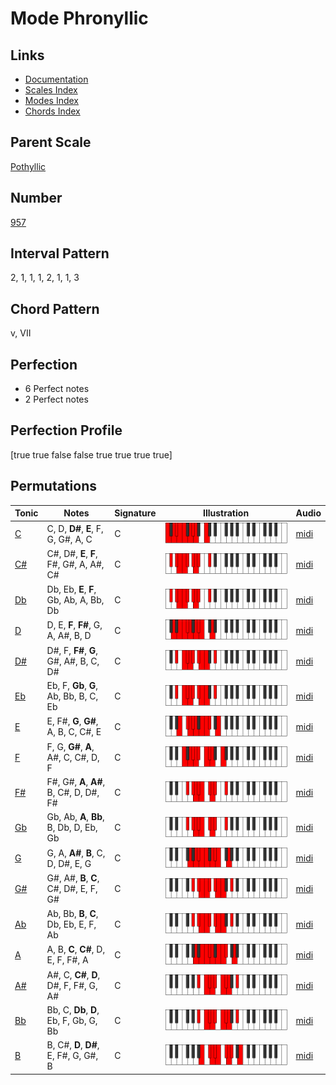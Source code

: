 # Mode Phronyllic

## Links

- [Documentation](index.md)
- [Scales Index](Scales.md)
- [Modes Index](Modes.md)
- [Chords Index](Chords.md)

## Parent Scale

[Pothyllic](ScalePothyllic.md)

## Number

[957](https://ianring.com/musictheory/scales/957)

## Interval Pattern

2, 1, 1, 1, 2, 1, 1, 3

## Chord Pattern

v, VII

## Perfection

- 6 Perfect notes
- 2 Perfect notes

## Perfection Profile

[true true false false true true true true]

## Permutations

| Tonic | Notes | Signature | Illustration | Audio |
|-------|-------|-----------|--------------|-------|
| [C](ModeCNaturalPhronyllic.md) | C, D, **D#**, **E**, F, G, G#, A, C | C | ![CNaturalPhronyllic](ModeCNaturalPhronyllic.png) | [midi](https://github.com/edipermadi/music/blob/main/docs/ModeCNaturalPhronyllic.mid?raw=true) |
| [C#](ModeCSharpPhronyllic.md) | C#, D#, **E**, **F**, F#, G#, A, A#, C# | C | ![CSharpPhronyllic](ModeCSharpPhronyllic.png) | [midi](https://github.com/edipermadi/music/blob/main/docs/ModeCSharpPhronyllic.mid?raw=true) |
| [Db](ModeDFlatPhronyllic.md) | Db, Eb, **E**, **F**, Gb, Ab, A, Bb, Db | C | ![DFlatPhronyllic](ModeDFlatPhronyllic.png) | [midi](https://github.com/edipermadi/music/blob/main/docs/ModeDFlatPhronyllic.mid?raw=true) |
| [D](ModeDNaturalPhronyllic.md) | D, E, **F**, **F#**, G, A, A#, B, D | C | ![DNaturalPhronyllic](ModeDNaturalPhronyllic.png) | [midi](https://github.com/edipermadi/music/blob/main/docs/ModeDNaturalPhronyllic.mid?raw=true) |
| [D#](ModeDSharpPhronyllic.md) | D#, F, **F#**, **G**, G#, A#, B, C, D# | C | ![DSharpPhronyllic](ModeDSharpPhronyllic.png) | [midi](https://github.com/edipermadi/music/blob/main/docs/ModeDSharpPhronyllic.mid?raw=true) |
| [Eb](ModeEFlatPhronyllic.md) | Eb, F, **Gb**, **G**, Ab, Bb, B, C, Eb | C | ![EFlatPhronyllic](ModeEFlatPhronyllic.png) | [midi](https://github.com/edipermadi/music/blob/main/docs/ModeEFlatPhronyllic.mid?raw=true) |
| [E](ModeENaturalPhronyllic.md) | E, F#, **G**, **G#**, A, B, C, C#, E | C | ![ENaturalPhronyllic](ModeENaturalPhronyllic.png) | [midi](https://github.com/edipermadi/music/blob/main/docs/ModeENaturalPhronyllic.mid?raw=true) |
| [F](ModeFNaturalPhronyllic.md) | F, G, **G#**, **A**, A#, C, C#, D, F | C | ![FNaturalPhronyllic](ModeFNaturalPhronyllic.png) | [midi](https://github.com/edipermadi/music/blob/main/docs/ModeFNaturalPhronyllic.mid?raw=true) |
| [F#](ModeFSharpPhronyllic.md) | F#, G#, **A**, **A#**, B, C#, D, D#, F# | C | ![FSharpPhronyllic](ModeFSharpPhronyllic.png) | [midi](https://github.com/edipermadi/music/blob/main/docs/ModeFSharpPhronyllic.mid?raw=true) |
| [Gb](ModeGFlatPhronyllic.md) | Gb, Ab, **A**, **Bb**, B, Db, D, Eb, Gb | C | ![GFlatPhronyllic](ModeGFlatPhronyllic.png) | [midi](https://github.com/edipermadi/music/blob/main/docs/ModeGFlatPhronyllic.mid?raw=true) |
| [G](ModeGNaturalPhronyllic.md) | G, A, **A#**, **B**, C, D, D#, E, G | C | ![GNaturalPhronyllic](ModeGNaturalPhronyllic.png) | [midi](https://github.com/edipermadi/music/blob/main/docs/ModeGNaturalPhronyllic.mid?raw=true) |
| [G#](ModeGSharpPhronyllic.md) | G#, A#, **B**, **C**, C#, D#, E, F, G# | C | ![GSharpPhronyllic](ModeGSharpPhronyllic.png) | [midi](https://github.com/edipermadi/music/blob/main/docs/ModeGSharpPhronyllic.mid?raw=true) |
| [Ab](ModeAFlatPhronyllic.md) | Ab, Bb, **B**, **C**, Db, Eb, E, F, Ab | C | ![AFlatPhronyllic](ModeAFlatPhronyllic.png) | [midi](https://github.com/edipermadi/music/blob/main/docs/ModeAFlatPhronyllic.mid?raw=true) |
| [A](ModeANaturalPhronyllic.md) | A, B, **C**, **C#**, D, E, F, F#, A | C | ![ANaturalPhronyllic](ModeANaturalPhronyllic.png) | [midi](https://github.com/edipermadi/music/blob/main/docs/ModeANaturalPhronyllic.mid?raw=true) |
| [A#](ModeASharpPhronyllic.md) | A#, C, **C#**, **D**, D#, F, F#, G, A# | C | ![ASharpPhronyllic](ModeASharpPhronyllic.png) | [midi](https://github.com/edipermadi/music/blob/main/docs/ModeASharpPhronyllic.mid?raw=true) |
| [Bb](ModeBFlatPhronyllic.md) | Bb, C, **Db**, **D**, Eb, F, Gb, G, Bb | C | ![BFlatPhronyllic](ModeBFlatPhronyllic.png) | [midi](https://github.com/edipermadi/music/blob/main/docs/ModeBFlatPhronyllic.mid?raw=true) |
| [B](ModeBNaturalPhronyllic.md) | B, C#, **D**, **D#**, E, F#, G, G#, B | C | ![BNaturalPhronyllic](ModeBNaturalPhronyllic.png) | [midi](https://github.com/edipermadi/music/blob/main/docs/ModeBNaturalPhronyllic.mid?raw=true) |
